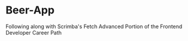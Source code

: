 # Beer-App
Following along with Scrimba's Fetch Advanced Portion of the Frontend Developer Career Path
